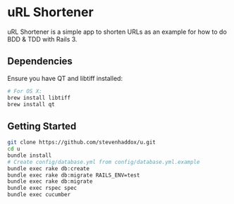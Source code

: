 # uRL Shortener

uRL Shortener is a simple app to shorten URLs as an example for how to do BDD & TDD with Rails 3.

## Dependencies

Ensure you have QT and libtiff installed:

```bash
# For OS X:
brew install libtiff
brew install qt
```

## Getting Started

```bash
git clone https://github.com/stevenhaddox/u.git
cd u
bundle install
# Create config/database.yml from config/database.yml.example
bundle exec rake db:create
bundle exec rake db:migrate RAILS_ENV=test
bundle exec rake db:migrate
bundle exec rspec spec
bundle exec cucumber
```
